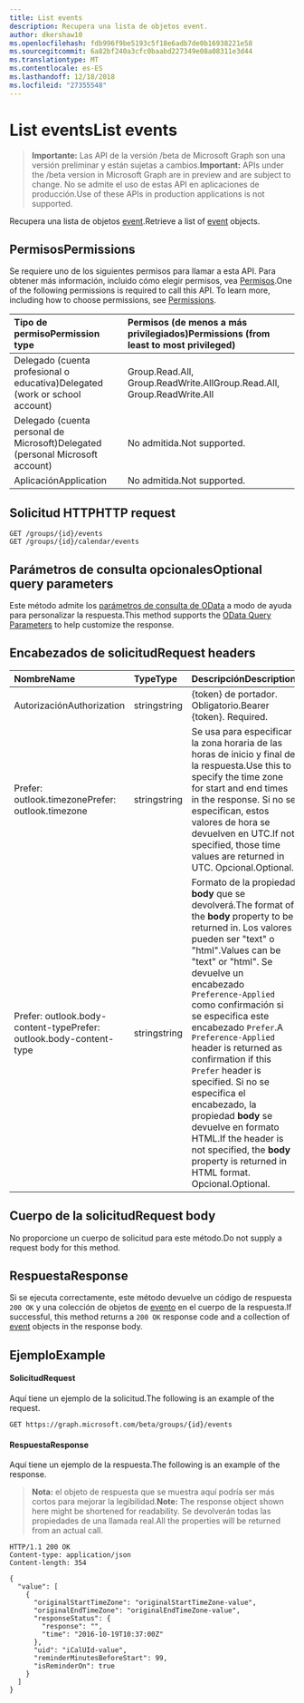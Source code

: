 ```yaml
---
title: List events
description: Recupera una lista de objetos event.
author: dkershaw10
ms.openlocfilehash: fdb996f9be5193c5f18e6adb7de0b16938221e58
ms.sourcegitcommit: 6a82bf240a3cfc0baabd227349e08a08311e3d44
ms.translationtype: MT
ms.contentlocale: es-ES
ms.lasthandoff: 12/18/2018
ms.locfileid: "27355548"
---
```

# <a name="list-events"></a><span data-ttu-id="a96d0-103">List events</span><span class="sxs-lookup"><span data-stu-id="a96d0-103">List events</span></span>

> <span data-ttu-id="a96d0-104">**Importante:** Las API de la versión /beta de Microsoft Graph son una versión preliminar y están sujetas a cambios.</span><span class="sxs-lookup"><span data-stu-id="a96d0-104">**Important:** APIs under the /beta version in Microsoft Graph are in preview and are subject to change.</span></span> <span data-ttu-id="a96d0-105">No se admite el uso de estas API en aplicaciones de producción.</span><span class="sxs-lookup"><span data-stu-id="a96d0-105">Use of these APIs in production applications is not supported.</span></span>

<span data-ttu-id="a96d0-106">Recupera una lista de objetos [event](../resources/event.md).</span><span class="sxs-lookup"><span data-stu-id="a96d0-106">Retrieve a list of [event](../resources/event.md) objects.</span></span>

## <a name="permissions"></a><span data-ttu-id="a96d0-107">Permisos</span><span class="sxs-lookup"><span data-stu-id="a96d0-107">Permissions</span></span>
<span data-ttu-id="a96d0-p102">Se requiere uno de los siguientes permisos para llamar a esta API. Para obtener más información, incluido cómo elegir permisos, vea [Permisos](/graph/permissions-reference).</span><span class="sxs-lookup"><span data-stu-id="a96d0-p102">One of the following permissions is required to call this API. To learn more, including how to choose permissions, see [Permissions](/graph/permissions-reference).</span></span>

|<span data-ttu-id="a96d0-110">Tipo de permiso</span><span class="sxs-lookup"><span data-stu-id="a96d0-110">Permission type</span></span>      | <span data-ttu-id="a96d0-111">Permisos (de menos a más privilegiados)</span><span class="sxs-lookup"><span data-stu-id="a96d0-111">Permissions (from least to most privileged)</span></span>              |
|:--------------------|:---------------------------------------------------------|
|<span data-ttu-id="a96d0-112">Delegado (cuenta profesional o educativa)</span><span class="sxs-lookup"><span data-stu-id="a96d0-112">Delegated (work or school account)</span></span> | <span data-ttu-id="a96d0-113">Group.Read.All, Group.ReadWrite.All</span><span class="sxs-lookup"><span data-stu-id="a96d0-113">Group.Read.All, Group.ReadWrite.All</span></span>    |
|<span data-ttu-id="a96d0-114">Delegado (cuenta personal de Microsoft)</span><span class="sxs-lookup"><span data-stu-id="a96d0-114">Delegated (personal Microsoft account)</span></span> | <span data-ttu-id="a96d0-115">No admitida.</span><span class="sxs-lookup"><span data-stu-id="a96d0-115">Not supported.</span></span>    |
|<span data-ttu-id="a96d0-116">Aplicación</span><span class="sxs-lookup"><span data-stu-id="a96d0-116">Application</span></span> | <span data-ttu-id="a96d0-117">No admitida.</span><span class="sxs-lookup"><span data-stu-id="a96d0-117">Not supported.</span></span> |

## <a name="http-request"></a><span data-ttu-id="a96d0-118">Solicitud HTTP</span><span class="sxs-lookup"><span data-stu-id="a96d0-118">HTTP request</span></span>
<!-- { "blockType": "ignored" } -->
```http
GET /groups/{id}/events
GET /groups/{id}/calendar/events
```

## <a name="optional-query-parameters"></a><span data-ttu-id="a96d0-119">Parámetros de consulta opcionales</span><span class="sxs-lookup"><span data-stu-id="a96d0-119">Optional query parameters</span></span>
<span data-ttu-id="a96d0-120">Este método admite los [parámetros de consulta de OData](/graph/query-parameters) a modo de ayuda para personalizar la respuesta.</span><span class="sxs-lookup"><span data-stu-id="a96d0-120">This method supports the [OData Query Parameters](/graph/query-parameters) to help customize the response.</span></span>

## <a name="request-headers"></a><span data-ttu-id="a96d0-121">Encabezados de solicitud</span><span class="sxs-lookup"><span data-stu-id="a96d0-121">Request headers</span></span>
| <span data-ttu-id="a96d0-122">Nombre</span><span class="sxs-lookup"><span data-stu-id="a96d0-122">Name</span></span>       | <span data-ttu-id="a96d0-123">Type</span><span class="sxs-lookup"><span data-stu-id="a96d0-123">Type</span></span> | <span data-ttu-id="a96d0-124">Descripción</span><span class="sxs-lookup"><span data-stu-id="a96d0-124">Description</span></span> |
|:---------------|:--------|:--------|
| <span data-ttu-id="a96d0-125">Autorización</span><span class="sxs-lookup"><span data-stu-id="a96d0-125">Authorization</span></span>  | <span data-ttu-id="a96d0-126">string</span><span class="sxs-lookup"><span data-stu-id="a96d0-126">string</span></span> | <span data-ttu-id="a96d0-p103">{token} de portador. Obligatorio.</span><span class="sxs-lookup"><span data-stu-id="a96d0-p103">Bearer {token}. Required.</span></span>  |
| <span data-ttu-id="a96d0-129">Prefer: outlook.timezone</span><span class="sxs-lookup"><span data-stu-id="a96d0-129">Prefer: outlook.timezone</span></span>  | <span data-ttu-id="a96d0-130">string</span><span class="sxs-lookup"><span data-stu-id="a96d0-130">string</span></span> | <span data-ttu-id="a96d0-131">Se usa para especificar la zona horaria de las horas de inicio y final de la respuesta.</span><span class="sxs-lookup"><span data-stu-id="a96d0-131">Use this to specify the time zone for start and end times in the response.</span></span> <span data-ttu-id="a96d0-132">Si no se especifican, estos valores de hora se devuelven en UTC.</span><span class="sxs-lookup"><span data-stu-id="a96d0-132">If not specified, those time values are returned in UTC.</span></span> <span data-ttu-id="a96d0-133">Opcional.</span><span class="sxs-lookup"><span data-stu-id="a96d0-133">Optional.</span></span> |
| <span data-ttu-id="a96d0-134">Prefer: outlook.body-content-type</span><span class="sxs-lookup"><span data-stu-id="a96d0-134">Prefer: outlook.body-content-type</span></span> | <span data-ttu-id="a96d0-135">string</span><span class="sxs-lookup"><span data-stu-id="a96d0-135">string</span></span> | <span data-ttu-id="a96d0-136">Formato de la propiedad **body** que se devolverá.</span><span class="sxs-lookup"><span data-stu-id="a96d0-136">The format of the **body** property to be returned in.</span></span> <span data-ttu-id="a96d0-137">Los valores pueden ser "text" o "html".</span><span class="sxs-lookup"><span data-stu-id="a96d0-137">Values can be "text" or "html".</span></span> <span data-ttu-id="a96d0-138">Se devuelve un encabezado `Preference-Applied` como confirmación si se especifica este encabezado `Prefer`.</span><span class="sxs-lookup"><span data-stu-id="a96d0-138">A `Preference-Applied` header is returned as confirmation if this `Prefer` header is specified.</span></span> <span data-ttu-id="a96d0-139">Si no se especifica el encabezado, la propiedad **body** se devuelve en formato HTML.</span><span class="sxs-lookup"><span data-stu-id="a96d0-139">If the header is not specified, the **body** property is returned in HTML format.</span></span> <span data-ttu-id="a96d0-140">Opcional.</span><span class="sxs-lookup"><span data-stu-id="a96d0-140">Optional.</span></span> |

## <a name="request-body"></a><span data-ttu-id="a96d0-141">Cuerpo de la solicitud</span><span class="sxs-lookup"><span data-stu-id="a96d0-141">Request body</span></span>
<span data-ttu-id="a96d0-142">No proporcione un cuerpo de solicitud para este método.</span><span class="sxs-lookup"><span data-stu-id="a96d0-142">Do not supply a request body for this method.</span></span>

## <a name="response"></a><span data-ttu-id="a96d0-143">Respuesta</span><span class="sxs-lookup"><span data-stu-id="a96d0-143">Response</span></span>
<span data-ttu-id="a96d0-144">Si se ejecuta correctamente, este método devuelve un código de respuesta `200 OK` y una colección de objetos de [evento](../resources/event.md) en el cuerpo de la respuesta.</span><span class="sxs-lookup"><span data-stu-id="a96d0-144">If successful, this method returns a `200 OK` response code and a collection of [event](../resources/event.md) objects in the response body.</span></span>

## <a name="example"></a><span data-ttu-id="a96d0-145">Ejemplo</span><span class="sxs-lookup"><span data-stu-id="a96d0-145">Example</span></span>
#### <a name="request"></a><span data-ttu-id="a96d0-146">Solicitud</span><span class="sxs-lookup"><span data-stu-id="a96d0-146">Request</span></span>
<span data-ttu-id="a96d0-147">Aquí tiene un ejemplo de la solicitud.</span><span class="sxs-lookup"><span data-stu-id="a96d0-147">The following is an example of the request.</span></span>
<!-- {
  "blockType": "request",
  "name": "get_group_events"
}-->
```http
GET https://graph.microsoft.com/beta/groups/{id}/events
```

#### <a name="response"></a><span data-ttu-id="a96d0-148">Respuesta</span><span class="sxs-lookup"><span data-stu-id="a96d0-148">Response</span></span>
<span data-ttu-id="a96d0-149">Aquí tiene un ejemplo de la respuesta.</span><span class="sxs-lookup"><span data-stu-id="a96d0-149">The following is an example of the response.</span></span>
><span data-ttu-id="a96d0-150">**Nota:** el objeto de respuesta que se muestra aquí podría ser más cortos para mejorar la legibilidad.</span><span class="sxs-lookup"><span data-stu-id="a96d0-150">**Note:** The response object shown here might be shortened for readability.</span></span> <span data-ttu-id="a96d0-151">Se devolverán todas las propiedades de una llamada real.</span><span class="sxs-lookup"><span data-stu-id="a96d0-151">All the properties will be returned from an actual call.</span></span>
<!-- {
  "blockType": "response",
  "truncated": true,
  "@odata.type": "microsoft.graph.event",
  "isCollection": true
} -->
```http
HTTP/1.1 200 OK
Content-type: application/json
Content-length: 354

{
  "value": [
    {
      "originalStartTimeZone": "originalStartTimeZone-value",
      "originalEndTimeZone": "originalEndTimeZone-value",
      "responseStatus": {
        "response": "",
        "time": "2016-10-19T10:37:00Z"
      },
      "uid": "iCalUId-value",
      "reminderMinutesBeforeStart": 99,
      "isReminderOn": true
    }
  ]
}
```

<!-- uuid: 8fcb5dbc-d5aa-4681-8e31-b001d5168d79
2015-10-25 14:57:30 UTC -->
<!-- {
  "type": "#page.annotation",
  "description": "List group events",
  "keywords": "",
  "section": "documentation",
  "tocPath": ""
}-->
